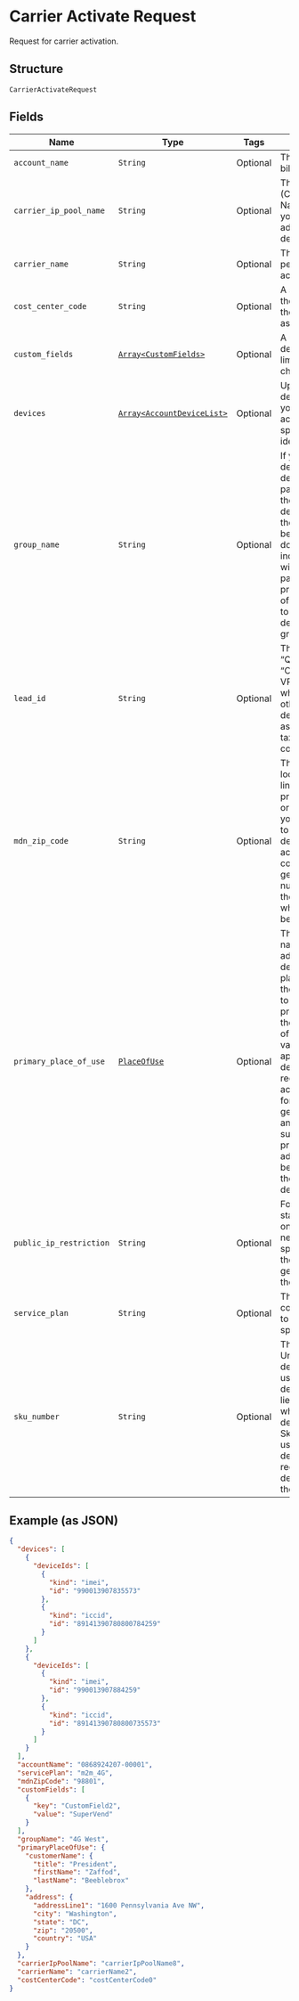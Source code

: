 
# Carrier Activate Request

Request for carrier activation.

## Structure

`CarrierActivateRequest`

## Fields

| Name | Type | Tags | Description |
|  --- | --- | --- | --- |
| `account_name` | `String` | Optional | The name of a billing account. |
| `carrier_ip_pool_name` | `String` | Optional | The private IP pool (Carrier Group Name) from which your device IP addresses will be derived. |
| `carrier_name` | `String` | Optional | The carrier that will perform the activation. |
| `cost_center_code` | `String` | Optional | A string to identify the cost center that the device is associated with. |
| `custom_fields` | [`Array<CustomFields>`](../../doc/models/custom-fields.md) | Optional | A user-defined descriptive field, limited to 50 characters. |
| `devices` | [`Array<AccountDeviceList>`](../../doc/models/account-device-list.md) | Optional | Up to 10,000 devices for which you want to activate service, specified by device identifier. |
| `group_name` | `String` | Optional | If you specify devices by ID in the devices parameters, this is the name of a device group that the devices should be added to.If you don't specify individual devices with the devices parameter, you can provide the name of a device group to activate all devices in that group. |
| `lead_id` | `String` | Optional | The ID of a “Qualified” or “Closed - Won” VPP customer lead, which is used with other values to determine MDN assignment, taxation, and compensation. |
| `mdn_zip_code` | `String` | Optional | The Zip code of the location where the line of service will primarily be used, or a Zip code that you have been told to use with these devices. For accounts that are configured for geographic numbering, this is the ZIP code from which the MDN will be derived. |
| `primary_place_of_use` | [`PlaceOfUse`](../../doc/models/place-of-use.md) | Optional | The customer name and the address of the device's primary place of use. Leave these fields empty to use the account profile address as the primary place of use. These values will be applied to all devices in the request.If the account is enabled for non-geographic MDNs and the device supports it, the primaryPlaceOfUse address will also be used to derive the MDN for the device. |
| `public_ip_restriction` | `String` | Optional | For devices with static IP addresses on the public network, this specifies whether the devices have general access to the Internet. |
| `service_plan` | `String` | Optional | The service plan code that you want to assign to all specified devices. |
| `sku_number` | `String` | Optional | The Stock Keeping Unit (SKU) of a 4G device type can be used with ICCID device identifiers in lieu of an IMEI when activating 4G devices. The SkuNumber will be used with all devices in the request, so all devices must be of the same type. |

## Example (as JSON)

```json
{
  "devices": [
    {
      "deviceIds": [
        {
          "kind": "imei",
          "id": "990013907835573"
        },
        {
          "kind": "iccid",
          "id": "89141390780800784259"
        }
      ]
    },
    {
      "deviceIds": [
        {
          "kind": "imei",
          "id": "990013907884259"
        },
        {
          "kind": "iccid",
          "id": "89141390780800735573"
        }
      ]
    }
  ],
  "accountName": "0868924207-00001",
  "servicePlan": "m2m_4G",
  "mdnZipCode": "98801",
  "customFields": [
    {
      "key": "CustomField2",
      "value": "SuperVend"
    }
  ],
  "groupName": "4G West",
  "primaryPlaceOfUse": {
    "customerName": {
      "title": "President",
      "firstName": "Zaffod",
      "lastName": "Beeblebrox"
    },
    "address": {
      "addressLine1": "1600 Pennsylvania Ave NW",
      "city": "Washington",
      "state": "DC",
      "zip": "20500",
      "country": "USA"
    }
  },
  "carrierIpPoolName": "carrierIpPoolName8",
  "carrierName": "carrierName2",
  "costCenterCode": "costCenterCode0"
}
```

